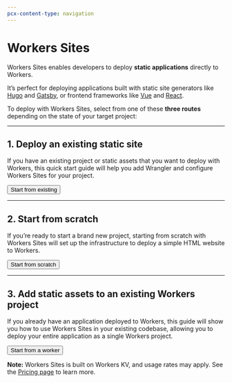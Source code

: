 ```yaml
---
pcx-content-type: navigation
---
```


# Workers Sites

Workers Sites enables developers to deploy **static applications** directly to Workers.

It’s perfect for deploying applications built with static site generators like [Hugo](https://gohugo.io) and [Gatsby](https://www.gatsbyjs.org), or frontend frameworks like [Vue](https://vuejs.org) and [React](https://reactjs.org).

To deploy with Workers Sites, select from one of these **three routes** depending on the state of your target project:

---

## 1. Deploy an existing static site

If you have an existing project or static assets that you want to deploy with Workers, this quick start guide will help you add Wrangler and configure Workers Sites for your project.

<p>
  <Button type="primary" href="/platform/sites/start-from-existing">
    Start from existing
  </Button>
</p>

---

## 2. Start from scratch

If you’re ready to start a brand new project, starting from scratch with Workers Sites will set up the infrastructure to deploy a simple HTML website to Workers.

<p>
  <Button type="primary" href="/platform/sites/start-from-scratch">
    Start from scratch
  </Button>
</p>

---

## 3. Add static assets to an existing Workers project

If you already have an application deployed to Workers, this guide will show you how to use Workers Sites in your existing codebase, allowing you to deploy your entire application as a single Workers project.

<p>
  <Button type="primary" href="/platform/sites/start-from-worker">
    Start from a worker
  </Button>
</p>

<Aside>

**Note:** Workers Sites is built on Workers KV, and usage rates may apply. See the [Pricing page](/platform/pricing) to learn more.

</Aside>
